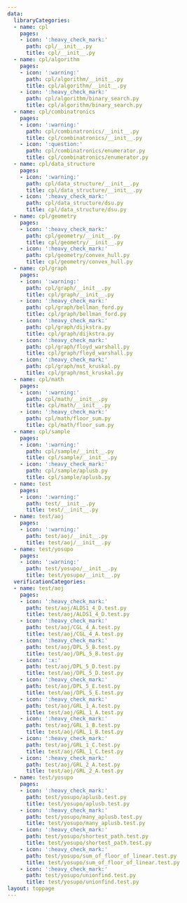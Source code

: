 ```yaml
---
data:
  libraryCategories:
  - name: cpl
    pages:
    - icon: ':heavy_check_mark:'
      path: cpl/__init__.py
      title: cpl/__init__.py
  - name: cpl/algorithm
    pages:
    - icon: ':warning:'
      path: cpl/algorithm/__init__.py
      title: cpl/algorithm/__init__.py
    - icon: ':heavy_check_mark:'
      path: cpl/algorithm/binary_search.py
      title: cpl/algorithm/binary_search.py
  - name: cpl/combinatronics
    pages:
    - icon: ':warning:'
      path: cpl/combinatronics/__init__.py
      title: cpl/combinatronics/__init__.py
    - icon: ':question:'
      path: cpl/combinatronics/enumerator.py
      title: cpl/combinatronics/enumerator.py
  - name: cpl/data_structure
    pages:
    - icon: ':warning:'
      path: cpl/data_structure/__init__.py
      title: cpl/data_structure/__init__.py
    - icon: ':heavy_check_mark:'
      path: cpl/data_structure/dsu.py
      title: cpl/data_structure/dsu.py
  - name: cpl/geometry
    pages:
    - icon: ':heavy_check_mark:'
      path: cpl/geometry/__init__.py
      title: cpl/geometry/__init__.py
    - icon: ':heavy_check_mark:'
      path: cpl/geometry/convex_hull.py
      title: cpl/geometry/convex_hull.py
  - name: cpl/graph
    pages:
    - icon: ':warning:'
      path: cpl/graph/__init__.py
      title: cpl/graph/__init__.py
    - icon: ':heavy_check_mark:'
      path: cpl/graph/bellman_ford.py
      title: cpl/graph/bellman_ford.py
    - icon: ':heavy_check_mark:'
      path: cpl/graph/dijkstra.py
      title: cpl/graph/dijkstra.py
    - icon: ':heavy_check_mark:'
      path: cpl/graph/floyd_warshall.py
      title: cpl/graph/floyd_warshall.py
    - icon: ':heavy_check_mark:'
      path: cpl/graph/mst_kruskal.py
      title: cpl/graph/mst_kruskal.py
  - name: cpl/math
    pages:
    - icon: ':warning:'
      path: cpl/math/__init__.py
      title: cpl/math/__init__.py
    - icon: ':heavy_check_mark:'
      path: cpl/math/floor_sum.py
      title: cpl/math/floor_sum.py
  - name: cpl/sample
    pages:
    - icon: ':warning:'
      path: cpl/sample/__init__.py
      title: cpl/sample/__init__.py
    - icon: ':heavy_check_mark:'
      path: cpl/sample/aplusb.py
      title: cpl/sample/aplusb.py
  - name: test
    pages:
    - icon: ':warning:'
      path: test/__init__.py
      title: test/__init__.py
  - name: test/aoj
    pages:
    - icon: ':warning:'
      path: test/aoj/__init__.py
      title: test/aoj/__init__.py
  - name: test/yosupo
    pages:
    - icon: ':warning:'
      path: test/yosupo/__init__.py
      title: test/yosupo/__init__.py
  verificationCategories:
  - name: test/aoj
    pages:
    - icon: ':heavy_check_mark:'
      path: test/aoj/ALDS1_4_D.test.py
      title: test/aoj/ALDS1_4_D.test.py
    - icon: ':heavy_check_mark:'
      path: test/aoj/CGL_4_A.test.py
      title: test/aoj/CGL_4_A.test.py
    - icon: ':heavy_check_mark:'
      path: test/aoj/DPL_5_B.test.py
      title: test/aoj/DPL_5_B.test.py
    - icon: ':x:'
      path: test/aoj/DPL_5_D.test.py
      title: test/aoj/DPL_5_D.test.py
    - icon: ':heavy_check_mark:'
      path: test/aoj/DPL_5_E.test.py
      title: test/aoj/DPL_5_E.test.py
    - icon: ':heavy_check_mark:'
      path: test/aoj/GRL_1_A.test.py
      title: test/aoj/GRL_1_A.test.py
    - icon: ':heavy_check_mark:'
      path: test/aoj/GRL_1_B.test.py
      title: test/aoj/GRL_1_B.test.py
    - icon: ':heavy_check_mark:'
      path: test/aoj/GRL_1_C.test.py
      title: test/aoj/GRL_1_C.test.py
    - icon: ':heavy_check_mark:'
      path: test/aoj/GRL_2_A.test.py
      title: test/aoj/GRL_2_A.test.py
  - name: test/yosupo
    pages:
    - icon: ':heavy_check_mark:'
      path: test/yosupo/aplusb.test.py
      title: test/yosupo/aplusb.test.py
    - icon: ':heavy_check_mark:'
      path: test/yosupo/many_aplusb.test.py
      title: test/yosupo/many_aplusb.test.py
    - icon: ':heavy_check_mark:'
      path: test/yosupo/shortest_path.test.py
      title: test/yosupo/shortest_path.test.py
    - icon: ':heavy_check_mark:'
      path: test/yosupo/sum_of_floor_of_linear.test.py
      title: test/yosupo/sum_of_floor_of_linear.test.py
    - icon: ':heavy_check_mark:'
      path: test/yosupo/unionfind.test.py
      title: test/yosupo/unionfind.test.py
layout: toppage
---
```

